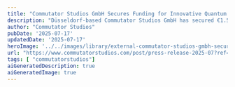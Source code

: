 ```yaml
---
title: "Commutator Studios GmbH Secures Funding for Innovative Quantum Technology"
description: "Düsseldorf-based Commutator Studios GmbH has secured €1.5 million in funding from prominent investors including Backtrace Capital and Preston-Werner Ventures to develop their innovative Quantum Error Management Platform. The startup, founded by quantum computing experts Dr. César A. Rodríguez Rosario and Dr. Jan M. Knaup, aims to tackle one of quantum computing's biggest challenges by creating hardware-agnostic technology that effectively manages and mitigates quantum errors."
author: "Commutator Studios"
pubDate: '2025-07-17'
updatedDate: '2025-07-17'
heroImage: '../../images/library/external-commutator-studios-gmbh-secures-funding-for-innovative-quantum-technology/banner_16_9-1-20250912-144620.png'
url: "https://www.commutatorstudios.com/post/press-release-2025-07?ref=pwv.com"
tags: [ "commutatorstudios"]
aiGeneratedDescription: true
aiGeneratedImage: true
---
```


